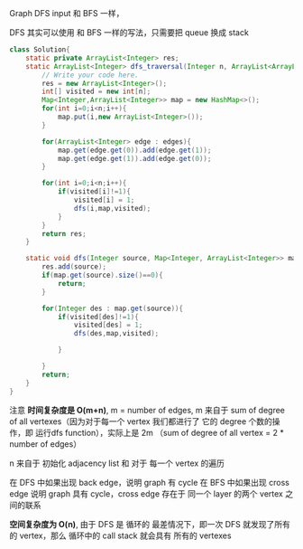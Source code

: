 Graph DFS input 和 BFS 一样，

DFS 其实可以使用 和 BFS 一样的写法，只需要把 queue 换成 stack

```java
class Solution{
    static private ArrayList<Integer> res;
    static ArrayList<Integer> dfs_traversal(Integer n, ArrayList<ArrayList<Integer>> edges) {
        // Write your code here.
        res = new ArrayList<Integer>();
        int[] visited = new int[n];
        Map<Integer,ArrayList<Integer>> map = new HashMap<>();
        for(int i=0;i<n;i++){
            map.put(i,new ArrayList<Integer>());
        }

        for(ArrayList<Integer> edge : edges){
            map.get(edge.get(0)).add(edge.get(1));
            map.get(edge.get(1)).add(edge.get(0));
        }

        for(int i=0;i<n;i++){
            if(visited[i]!=1){
                visited[i] = 1;
                dfs(i,map,visited);
            }
        }
        return res;
    }

    static void dfs(Integer source, Map<Integer, ArrayList<Integer>> map,int[] visited){
        res.add(source);
        if(map.get(source).size()==0){
            return;
        }

        for(Integer des : map.get(source)){
            if(visited[des]!=1){
                visited[des] = 1;
                dfs(des,map,visited);

            }

        }
        return;
    }
}
```

注意 **时间复杂度是 O(m+n)**, m = number of edges, m 来自于 sum of degree of all vertexes（因为对于每一个 vertex 我们都进行了 它的 degree 个数的操作，即 运行dfs function），实际上是 2m （sum of degree of all vertex = 2 * number of edges）

n 来自于 初始化 adjacency list 和 对于 每一个 vertex 的遍历

在 DFS 中如果出现 back edge，说明 graph 有 cycle
在 BFS 中如果出现 cross edge 说明 graph 具有 cycle，cross edge 存在于 同一个 layer 的两个 vertex 之间的联系


**空间复杂度为 O(n)**, 由于 DFS 是 循环的 最差情况下，即一次 DFS 就发现了所有的 vertex，那么 循环中的 call stack 就会具有 所有的 vertexes